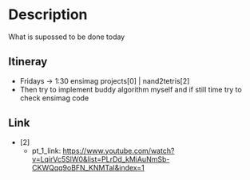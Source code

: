 # Description

What is supossed to be done today

## Itineray

- Fridays -> 1:30 ensimag projects[0] | nand2tetris[2]
- Then try to implement buddy algorithm myself and if still time try to check ensimag code

## Link

- [2]
  - pt_1_link: https://www.youtube.com/watch?v=LqirVc5SlW0&list=PLrDd_kMiAuNmSb-CKWQqq9oBFN_KNMTaI&index=1
